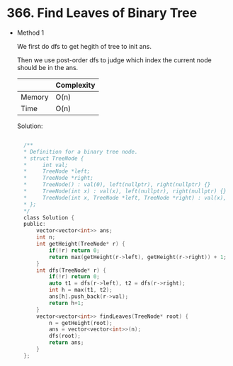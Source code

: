 # 366. Find Leaves of Binary Tree

- Method 1

  We first do dfs to get hegith of tree to init ans.

  Then we use post-order dfs to judge which index the current node should be in the ans.

  |        | Complexity |
  | ------ | ---------- |
  | Memory | O(n)       |
  | Time   | O(n)       |

  Solution:

  ```h

    /**
    * Definition for a binary tree node.
    * struct TreeNode {
    *     int val;
    *     TreeNode *left;
    *     TreeNode *right;
    *     TreeNode() : val(0), left(nullptr), right(nullptr) {}
    *     TreeNode(int x) : val(x), left(nullptr), right(nullptr) {}
    *     TreeNode(int x, TreeNode *left, TreeNode *right) : val(x), left(left), right(right) {}
    * };
    */
    class Solution {
    public:
        vector<vector<int>> ans;
        int n;
        int getHeight(TreeNode* r) {
            if(!r) return 0;
            return max(getHeight(r->left), getHeight(r->right)) + 1;
        }
        int dfs(TreeNode* r) {
            if(!r) return 0;
            auto t1 = dfs(r->left), t2 = dfs(r->right);
            int h = max(t1, t2);
            ans[h].push_back(r->val);
            return h+1;
        }
        vector<vector<int>> findLeaves(TreeNode* root) {
            n = getHeight(root);
            ans = vector<vector<int>>(n);
            dfs(root);
            return ans;
        }
    };

  ```

<!-- - Method 2

    This is another method.

    | |   Complexity  |
    | ----------- | ----------- |
    |  Memory     | O(n) |
    |      Time       |  O(n) |


    Solution:

    ``` h



    ```

- Additional Knowledge:

    Here are some additional knowledge.



<br> -->
